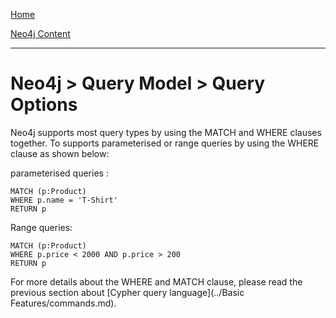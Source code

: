 [Home](../../index.md)

[Neo4j Content](../Neo4j.md)
___

# Neo4j > Query Model > Query Options



Neo4j supports most query types by using the MATCH and WHERE clauses together. To supports parameterised or range queries by using the WHERE clause as shown below:


parameterised queries :

````
MATCH (p:Product)
WHERE p.name = 'T-Shirt'
RETURN p
````

Range queries:

````
MATCH (p:Product)
WHERE p.price < 2000 AND p.price > 200
RETURN p
````


For more details about the WHERE and MATCH clause, please read the previous section about [Cypher query language](../Basic Features/commands.md).

